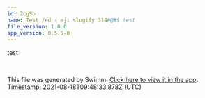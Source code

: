 ```yaml
---
id: 7cgSb
name: Test /ed - eji slugify 314#@#$ test
file_version: 1.0.0
app_version: 0.5.5-0
---
```


test

<br/>

This file was generated by Swimm. [Click here to view it in the app](http://localhost:5000/#/repos/Z2l0aHViJTNBJTNBc3ItZXh0ZW5zaW9uJTNBJTNBZG91ZWs=/docs/7cgSb). Timestamp: 2021-08-18T09:48:33.878Z (UTC)